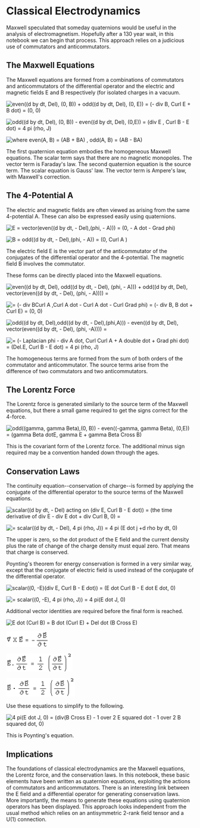 #  Classical Electrodynamics

Maxwell speculated that someday quaternions would be useful in the analysis of
electromagnetism.  Hopefully after a 130 year wait, in this notebook we can
begin that process.  This approach relies on a judicious use of commutators
and anticommutators.

##  The Maxwell Equations

The Maxwell equations are formed from a combinations of commutators and
anticommutators of the differential operator and the electric and magnetic
fields E and B respectively (for isolated charges in a vacuum.

![even\(\(d by dt, Del\), \(0, B\)\) + odd\(\(d by dt, Del\), \(0, E\)\) = \(-
div B,  Curl E + B dot\) = \(0, 0\)](../images/EM/Maxwell_equations/s_gr_1.gif)

![odd\(\(d by dt, Del\), \(0, B\)\) - even\(\(d by dt, Del\), \(0,E\)\) =
\(div E ,  Curl  B - E dot\) = 4 pi \(rho, J\)](../images/EM/Maxwell_equations/s_gr_2.gif)

![where   even\(A, B\) = \(AB + BA\) , odd\(A, B\) = \(AB -
BA\)](../images/EM/Maxwell_equations/s_gr_3.gif)

The first quaternion equation embodies the homogeneous Maxwell equations.  The
scalar term says that there are no magnetic monopoles.  The vector term is
Faraday's law.  The second quaternion equation is the source term.  The scalar
equation is Gauss' law.  The vector term is Ampere's law, with Maxwell's
correction.

##  The 4-Potential A

The electric and magnetic fields are often viewed as arising from the same
4-potential A.  These can also be expressed easily using quaternions.

![E = vector\(even\(\(d by dt, - Del\),\(phi, - A\)\)\) = \(0, - A dot - Grad
phi\)](../images/EM/Maxwell_equations/s_gr_4.gif)

![B = odd\(\(d by dt, - Del\),\(phi, - A\)\) = \(0,  Curl A
\)](../images/EM/Maxwell_equations/s_gr_5.gif)

The electric field E is the vector part of the anticommutator of the
conjugates of the differential operator and the 4-potential.  The magnetic
field B involves the commutator.

These forms can be directly placed into the Maxwell equations.

![even\(\(d by dt, Del\), odd\(\(d by dt, - Del\), \(phi, - A\)\)\) + odd\(\(d
by dt, Del\), vector\(even\(\(d by dt, - Del\), \(phi, - A\)\)\)\)
=](../images/EM/Maxwell_equations/s_gr_6.gif)

![= \(- div BCurl A ,Curl A dot - Curl A dot - Curl  Grad phi\) = \(- div B, B
dot +  Curl E\) = \(0, 0\)](../images/EM/Maxwell_equations/s_gr_7.gif)

![odd\(\(d by dt, Del\),odd\(\(d by dt, - Del\),\(phi,A\)\)\) - even\(\(d by
dt, Del\), vector\(even\(\(d by dt, - Del\), \(phi, -A\)\)\)\) =
](../images/EM/Maxwell_equations/s_gr_8.gif)

![= \(- Laplacian phi - div A dot,  Curl   Curl A  + A double dot + Grad phi
dot\) = \(Del.E,  Curl  B - E dot\) = 4 pi \(rho,
J\)](../images/EM/Maxwell_equations/s_gr_9.gif)

The homogeneous terms are formed from the sum of both orders of the commutator
and anticommutator.  The source terms arise from the difference of two
commutators and two anticommutators.

##  The Lorentz Force

The Lorentz force is generated similarly to the source term of the Maxwell
equations, but there a small game required to get the signs correct for the
4-force.

![odd\(\(gamma, gamma Beta\),\(0, B\)\) - even\(\(-gamma, gamma Beta\),
\(0,E\)\) = \(gamma Beta dotE, gamma E  + gamma Beta Cross
B\)](../images/EM/Maxwell_equations/s_gr_10.gif)

This is the covariant form of the Lorentz force.  The additional minus sign
required may be a convention handed down through the ages.

##  Conservation Laws

The continuity equation--conservation of charge--is formed by applying the
conjugate of the differential operator to the source terms of the Maxwell
equations.

![scalar\(\(d by dt, - Del\) acting on \(div E,  Curl  B - E dot\)\) =  \(the
time derivative of div E - div E dot + div Curl B, 0\)
=](../images/EM/Maxwell_equations/s_gr_11.gif)

![= scalar\(\(d by dt, - Del\), 4 pi \(rho, J\)\) = 4 pi \(E dot j +d rho by
dt, 0\)](../images/EM/Maxwell_equations/s_gr_12.gif)

The upper is zero, so the dot product of the E field and the current density
plus the rate of change of the charge density must equal zero.  That means
that charge is conserved.

Poynting's theorem for energy conservation is formed in a very similar way,
except that the conjugate of electric field is used instead of the conjugate
of the differential operator.

![scalar\(\(0, -E\)\(div E,  Curl  B - E dot\)\) = \(E dot Curl  B - E dot E
dot, 0\)](../images/EM/Maxwell_equations/s_gr_13.gif)

![= scalar\(\(0, -E\), 4 pi \(rho, J\)\) = 4 pi\(E dot J,
0\)](../images/EM/Maxwell_equations/s_gr_14.gif)

Additional vector identities are required before the final form is reached.

![E dot \(Curl  B\) =  B dot \(Curl E\) + Del dot \(B Cross
E\)](../images/EM/Maxwell_equations/s_gr_15.gif)

![Curl E = - B dot](../images/EM/Maxwell_equations/s_gr_16.gif)

![E dot E dot = 1 over 2 E squared  dot](../images/EM/Maxwell_equations/s_gr_17.gif)

![ B dot B dot = 1 over 2 B squared  dot](../images/EM/Maxwell_equations/s_gr_18.gif)

Use these equations to simplify to the following.

![4 pi\(E dot J, 0\) = \(div\(B Cross E\) - 1 over 2 E squared dot - 1 over 2
B squared dot, 0\)](../images/EM/Maxwell_equations/s_gr_19.gif)

This is Poynting's equation.

##  Implications

The foundations of classical electrodynamics are the Maxwell equations, the
Lorentz force, and the conservation laws.  In this notebook, these basic
elements have been written as quaternion equations, exploiting the actions of
commutators and anticommutators.  There is an interesting link between the E
field and a differential operator for generating conservation laws.  More
importantly, the means to generate these equations using quaternion operators
has been displayed.  This approach looks independent from the usual method
which relies on an antisymmetric 2-rank field tensor and a U(1) connection.

